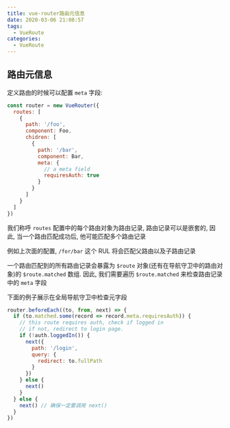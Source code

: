 ```yaml
---
title: vue-router路由元信息
date: 2020-03-06 21:08:57
tags:
  - VueRoute
categories:
  - VueRoute
---
```


## 路由元信息

定义路由的时候可以配置 `meta` 字段:

```js
const router = new VueRouter({
  routes: [
    {
      path: '/foo',
      component: Foo,
      chidren: [
        {
          path: '/bar',
          component: Bar,
          meta: {
            // a meta field
            requiresAuth: true
          }
        }
      ]
    }
  ]
})
```

我们称呼 `routes` 配置中的每个路由对象为路由记录, 路由记录可以是嵌套的, 因此, 当一个路由匹配成功后, 他可能匹配多个路由记录

例如上次面的配置, `/for/bar` 这个 RUL 将会匹配父路由以及子路由记录

一个路由匹配到的所有路由记录会暴露为 `$route` 对象(还有在导航守卫中的路由对象)的 `$route.matched` 数组. 因此, 我们需要遍历 `$route.matched` 来检查路由记录中的 `meta` 字段

下面的例子展示在全局导航守卫中检查元字段

```js
router.beforeEach((to, from, next) => {
  if (to.matched.some(record => record.meta.requiresAuth)) {
    // this route requires auth, check if logged in
    // if not, redirect to login page.
    if (!auth.loggedIn()) {
      next({
        path: '/login',
        query: {
          redirect: to.fullPath
        }
      })
    } else {
      next()
    }
  } else {
    next() // 确保一定要调用 next()
  }
})
```
